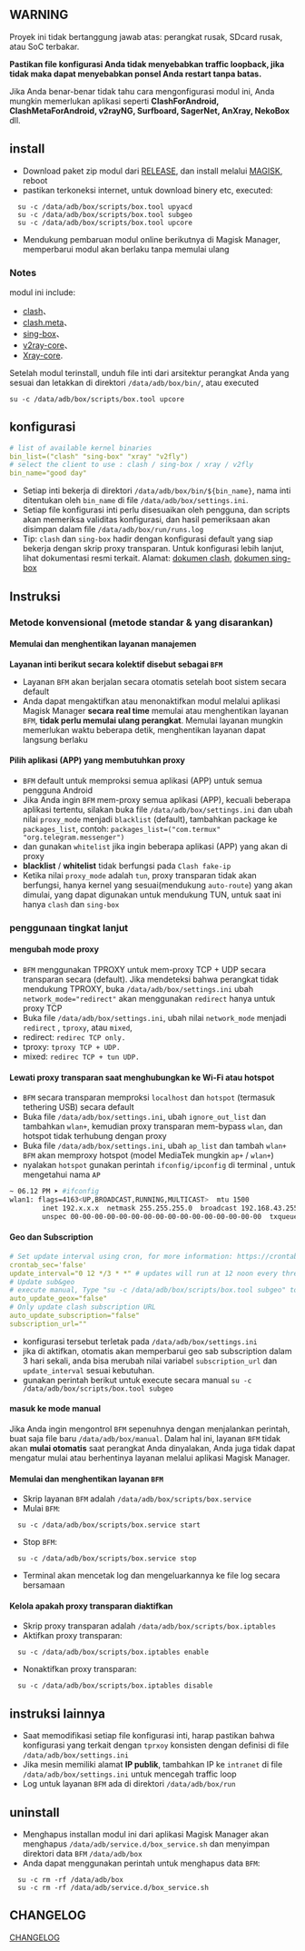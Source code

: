 ## WARNING
Proyek ini tidak bertanggung jawab atas: perangkat rusak, SDcard rusak, atau SoC terbakar.

**Pastikan file konfigurasi Anda tidak menyebabkan traffic loopback, jika tidak maka dapat menyebabkan ponsel Anda restart tanpa batas.**

Jika Anda benar-benar tidak tahu cara mengonfigurasi modul ini, Anda mungkin memerlukan aplikasi seperti **ClashForAndroid, ClashMetaForAndroid, v2rayNG, Surfboard, SagerNet, AnXray, NekoBox** dll.

## install
- Download paket zip modul dari [RELEASE](https://github.com/taamarin/Box4Magisk/releases), dan install melalui [MAGISK](https://github.com/topjohnwu/Magisk), reboot
- pastikan terkoneksi internet, untuk download binery etc, executed:
```shell
  su -c /data/adb/box/scripts/box.tool upyacd
  su -c /data/adb/box/scripts/box.tool subgeo
  su -c /data/adb/box/scripts/box.tool upcore
```

- Mendukung pembaruan modul online berikutnya di Magisk Manager, memperbarui modul akan berlaku tanpa memulai ulang

### Notes
modul ini include:
 - [clash](https://github.com/Dreamacro/clash)、
 - [clash.meta](https://github.com/MetaCubeX/Clash.Meta)、
 - [sing-box](https://github.com/SagerNet/sing-box)、
 - [v2ray-core](https://github.com/v2fly/v2ray-core)、
 - [Xray-core](https://github.com/XTLS/Xray-core).
  
Setelah modul terinstall, unduh file inti dari arsitektur perangkat Anda yang sesuai dan letakkan di direktori `/data/adb/box/bin/`, atau executed

```shell
su -c /data/adb/box/scripts/box.tool upcore
```

## konfigurasi
```yaml
# list of available kernel binaries
bin_list=("clash" "sing-box" "xray" "v2fly")
# select the client to use : clash / sing-box / xray / v2fly
bin_name="good day"
```

- Setiap inti bekerja di direktori `/data/adb/box/bin/${bin_name}`, nama inti ditentukan oleh `bin_name` di file `/data/adb/box/settings.ini`.
- Setiap file konfigurasi inti perlu disesuaikan oleh pengguna, dan scripts akan memeriksa validitas konfigurasi, dan hasil pemeriksaan akan disimpan dalam file `/data/adb/box/run/runs.log`
- Tip: `clash` dan `sing-box` hadir dengan konfigurasi default yang siap bekerja dengan skrip proxy transparan. Untuk konfigurasi lebih lanjut, lihat dokumentasi resmi terkait. Alamat: [dokumen clash](https://github.com/Dreamacro/clash/wiki/configuration), [dokumen sing-box](https://sing-box.sagernet.org/configuration/outbound/)

## Instruksi
### Metode konvensional (metode standar & yang disarankan)

#### Memulai dan menghentikan layanan manajemen
**Layanan inti berikut secara kolektif disebut sebagai `BFM`**
- Layanan `BFM` akan berjalan secara otomatis setelah boot sistem secara default
- Anda dapat mengaktifkan atau menonaktifkan modul melalui aplikasi Magisk Manager **secara real time** memulai atau menghentikan layanan `BFM`, **tidak perlu memulai ulang perangkat**. Memulai layanan mungkin memerlukan waktu beberapa detik, menghentikan layanan dapat langsung berlaku

#### Pilih aplikasi (APP) yang membutuhkan proxy
- `BFM` default untuk memproksi semua aplikasi (APP) untuk semua pengguna Android
- Jika Anda ingin `BFM` mem-proxy semua aplikasi (APP), kecuali beberapa aplikasi tertentu, silakan buka file `/data/adb/box/settings.ini` dan ubah nilai `proxy_mode` menjadi `blacklist` (default), tambahkan package ke `packages_list`, contoh: `packages_list=("com.termux" "org.telegram.messenger")`
- dan gunakan `whitelist` jika ingin beberapa aplikasi (APP) yang akan di proxy
- **blacklist** / **whitelist** tidak berfungsi pada `Clash fake-ip`
- Ketika nilai `proxy_mode` adalah `tun`, proxy transparan tidak akan berfungsi, hanya kernel yang sesuai(mendukung `auto-route`) yang akan dimulai, yang dapat digunakan untuk mendukung TUN, untuk saat ini hanya `clash` dan `sing-box`

### penggunaan tingkat lanjut
#### mengubah mode proxy
- `BFM` menggunakan TPROXY untuk mem-proxy TCP + UDP secara transparan secara (default). Jika mendeteksi bahwa perangkat tidak mendukung TPROXY, buka `/data/adb/box/settings.ini` ubah `network_mode="redirect"` akan menggunakan `redirect` hanya untuk proxy TCP
- Buka file `/data/adb/box/settings.ini`, ubah nilai `network_mode` menjadi `redirect` , `tproxy`, atau `mixed`,
- redirect: `redirec TCP only.`
- tproxy: `tproxy TCP + UDP.`
- mixed: `redirec TCP + tun UDP.`

#### Lewati proxy transparan saat menghubungkan ke Wi-Fi atau hotspot
- `BFM` secara transparan memproksi `localhost` dan `hotspot` (termasuk tethering USB) secara default
- Buka file `/data/adb/box/settings.ini`, ubah `ignore_out_list` dan tambahkan `wlan+`, kemudian proxy transparan mem-bypass `wlan`, dan hotspot tidak terhubung dengan proxy
- Buka file `/data/adb/box/settings.ini`, ubah `ap_list` dan tambah `wlan+` `BFM` akan memproxy hotspot (model MediaTek mungkin `ap+` / `wlan+`)
- nyalakan `hotspot` gunakan perintah `ifconfig/ipconfig` di terminal , untuk mengetahui nama `AP`

```bash
~ 06.12 PM ➤ #ifconfig
wlan1: flags=4163<UP,BROADCAST,RUNNING,MULTICAST>  mtu 1500
        inet 192.x.x.x  netmask 255.255.255.0  broadcast 192.168.43.255
        unspec 00-00-00-00-00-00-00-00-00-00-00-00-00-00-00-00  txqueuelen 3000  (UNSPEC)   
```

#### Geo dan Subscription
```yaml
# Set update interval using cron, for more information: https://crontab.guru/
crontab_sec='false'
update_interval="0 12 */3 * *" # updates will run at 12 noon every three days. 
# Update sub&geo
# execute manual, Type "su -c /data/adb/box/scripts/box.tool subgeo" to update
auto_update_geox="false"
# Only update clash subscription URL
auto_update_subscription="false"
subscription_url=""
```

- konfigurasi tersebut terletak pada `/data/adb/box/settings.ini`
- jika di aktifkan, otomatis akan memperbarui geo sab subscription dalam 3 hari sekali, anda bisa merubah nilai variabel `subscription_url` dan `update_interval` sesuai kebutuhan.
- gunakan perintah berikut untuk execute secara manual
```su -c /data/adb/box/scripts/box.tool subgeo```

#### masuk ke mode manual
Jika Anda ingin mengontrol `BFM` sepenuhnya dengan menjalankan perintah, buat saja file baru `/data/adb/box/manual`. Dalam hal ini, layanan `BFM` tidak akan **mulai otomatis** saat perangkat Anda dinyalakan, Anda juga tidak dapat mengatur mulai atau berhentinya layanan melalui aplikasi Magisk Manager.

#### Memulai dan menghentikan layanan `BFM`
- Skrip layanan `BFM` adalah `/data/adb/box/scripts/box.service`
- Mulai `BFM`:
```shell
  su -c /data/adb/box/scripts/box.service start
```
- Stop `BFM`:
```shell
  su -c /data/adb/box/scripts/box.service stop
```

- Terminal akan mencetak log dan mengeluarkannya ke file log secara bersamaan

#### Kelola apakah proxy transparan diaktifkan
- Skrip proxy transparan adalah `/data/adb/box/scripts/box.iptables`
- Aktifkan proxy transparan:
```shell
  su -c /data/adb/box/scripts/box.iptables enable
```

- Nonaktifkan proxy transparan:
```shell
  su -c /data/adb/box/scripts/box.iptables disable
```

## instruksi lainnya
- Saat memodifikasi setiap file konfigurasi inti, harap pastikan bahwa konfigurasi yang terkait dengan `tprxoy` konsisten dengan definisi di file `/data/adb/box/settings.ini`
- Jika mesin memiliki alamat **IP publik**, tambahkan IP ke `intranet` di file `/data/adb/box/settings.ini` untuk mencegah traffic loop
- Log untuk layanan `BFM` ada di direktori `/data/adb/box/run`

## uninstall
- Menghapus installan modul ini dari aplikasi Magisk Manager akan menghapus `/data/adb/service.d/box_service.sh` dan menyimpan direktori data `BFM` `/data/adb/box`
- Anda dapat menggunakan perintah untuk menghapus data `BFM`: 
```shell
  su -c rm -rf /data/adb/box
  su -c rm -rf /data/adb/service.d/box_service.sh
```

## CHANGELOG
[CHANGELOG](../CHANGELOG.md)
